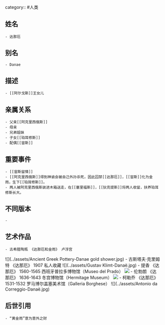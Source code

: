 category:: #人类
## 姓名
	- 达那厄
## 别名
	- Danae
## 描述
	- [[阿尔戈斯]]王女儿
## 亲属关系
	- 父亲[[阿克里西俄斯]]
	- 母亲
	- 兄弟姐妹
	- 子女[[珀耳修斯]]
	- 配偶[[宙斯]]
## 重要事件
	- [[宙斯留情]]
	- [[阿克里西俄斯]]得到神谕会被自己外孙杀死，因此囚禁[[达那厄]]，[[宙斯]]化为金雨，生下[[珀耳修斯]]。
	- 两人被阿克里西俄斯装进木箱送走，在[[塞里福斯]]，[[狄克提斯]]将两人收留，扶养珀耳修斯长大。
## 不同版本
	-
## 艺术作品
	- 古希腊陶瓶 《达那厄和金雨》 卢浮宫
 ![](../assets/Ancient Greek Pottery-Danae gold shower.jpg)
	- 古斯塔夫·克里姆特 《达那厄》 1907 私人收藏
 ![](../assets/Gustav Klimt-Danaë.jpg)
	- 提香 《达那厄》 1560-1565 西班牙普拉多博物馆（Museo del Prado）
 ![](../assets/Titian-Danaë.jpg)
	- 伦勃朗 《达那厄》 1636-1643 冬宫博物馆（Hermitage Museum）
 ![](../assets/Rembrandt-Danaë.jpg)
	- 柯勒乔 《达那厄》 1531-1532 罗马博尔盖塞美术馆（Galleria Borghese）
 ![](../assets/Antonio da Correggio-Danaë.jpg)
## 后世引用
	- “黄金雨”意为意外之财
